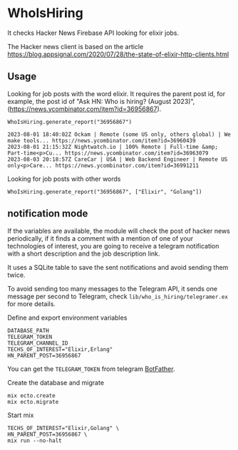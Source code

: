 # WhoIsHiring

It checks Hacker News Firebase API looking for elixir jobs.

The Hacker news client is based on the article https://blog.appsignal.com/2020/07/28/the-state-of-elixir-http-clients.html

## Usage

Looking for job posts with the word elixir. It requires the parent post id, for example, the post id of "Ask HN: Who is hiring? (August 2023)", (https://news.ycombinator.com/item?id=36956867).

    WhoIsHiring.generate_report("36956867")

    2023-08-01 18:40:02Z Ockam | Remote (some US only, others global) | We make tools... https://news.ycombinator.com/item?id=36960439
    2023-08-01 21:15:32Z Nightwatch.io | 100% Remote | Full-time &amp; Part-time<p>Cu... https://news.ycombinator.com/item?id=36963079
    2023-08-03 20:18:57Z CareCar | USA | Web Backend Engineer | Remote US only<p>Care... https://news.ycombinator.com/item?id=36991211

Looking for job posts with other words

    WhoIsHiring.generate_report("36956867", ["Elixir", "Golang"])

## notification mode

If the variables are available, the module will check the post of hacker news periodically, if it finds a comment with a mention of one of your technologies of interest, you are going to receive a telegram notification with a short description and the job description link.

It uses a SQLite table to save the sent notifications and avoid sending them twice.

To avoid sending too many messages to the Telegram API, it sends one message per second to Telegram, check `lib/who_is_hiring/telegramer.ex` for more details.

Define and export environment variables

    DATABASE_PATH
    TELEGRAM_TOKEN
    TELEGRAM_CHANNEL_ID
    TECHS_OF_INTEREST="Elixir,Erlang"
    HN_PARENT_POST=36956867

You can get the `TELEGRAM_TOKEN` from telegram [BotFather](https://core.telegram.org/bots/tutorial#obtain-your-bot-token).

Create the database and migrate

    mix ecto.create
    mix ecto.migrate

Start mix

    TECHS_OF_INTEREST="Elixir,Golang" \
    HN_PARENT_POST=36956867 \
    mix run --no-halt
